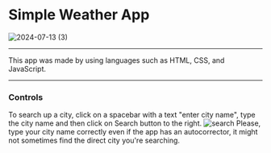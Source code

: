 # Simple Weather App
![2024-07-13 (3)](https://github.com/user-attachments/assets/bdc7ba37-c51b-4ce4-b6b4-6ea4c4d9b03e)

---

This app was made by using languages such as HTML, CSS, and JavaScript.

---

### Controls
To search up a city, click on a spacebar with a text "enter city name", type the city name and then click on Search button to the right. ![search](https://github.com/user-attachments/assets/44e5a61f-ea47-453b-a22b-8853a3679fb9)
 Please, type your city name correctly even if the app has an autocorrector, it might not sometimes find the direct city you're searching.
